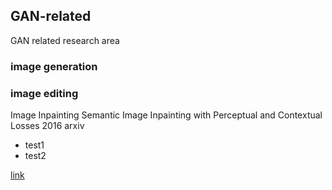 ## GAN-related 
GAN related research area

### image generation
### image editing
Image Inpainting
Semantic Image Inpainting with Perceptual and Contextual Losses  2016 arxiv


- test1
- test2


[link](http://blog.csdn.net/zhaokaiqiang1992)

